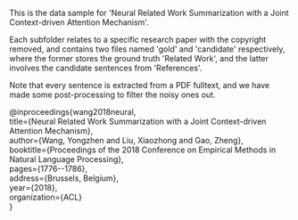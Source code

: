 This is the data sample for 'Neural Related Work Summarization with a Joint Context-driven Attention Mechanism'.

Each subfolder relates to a specific research paper with the copyright removed, and contains two files named 'gold' and 'candidate' respectively, where the former stores the ground truth 'Related Work', and the latter involves the candidate sentences from 'References'.

Note that every sentence is extracted from a PDF fulltext, and we have made some post-processing to filter the noisy ones out.

@inproceedings{wang2018neural,  
  title={Neural Related Work Summarization with a Joint Context-driven Attention Mechanism},  
  author={Wang, Yongzhen and Liu, Xiaozhong and Gao, Zheng},  
  booktitle={Proceedings of the 2018 Conference on Empirical Methods in Natural Language Processing},  
  pages={1776--1786},  
  address={Brussels, Belgium},  
  year={2018},  
  organization={ACL}  
}
